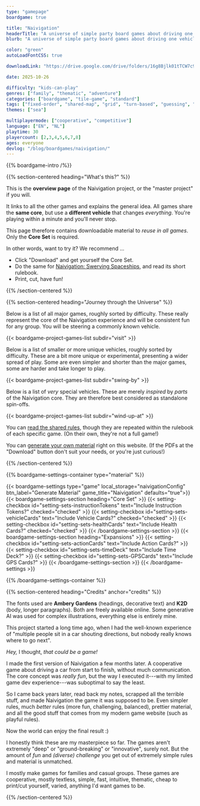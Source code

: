 ```yaml
---
type: "gamepage"
boardgame: true

title: "Naivigation"
headerTitle: "A universe of simple party board games about driving one vehicle together."
blurb: "A universe of simple party board games about driving one vehicle together, at the same time, without crashing too much."

color: "green"
autoLoadFontCSS: true

downloadLink: "https://drive.google.com/drive/folders/16g8Bjlk01tTCW7c9qQVd-LzrkwfBM_de"

date: 2025-10-26

difficulty: "kids-can-play"
genres: ["family", "thematic", "adventure"]
categories: ["boardgame", "tile-game", "standard"]
tags: ["fixed-order", "shared-map", "grid", "turn-based", "guessing", "bias", "variable-setup", "orientation", "set-collection", "high-score"]
themes: ["sea"]

multiplayermode: ["cooperative", "competitive"]
language: ["EN", "NL"]
playtime: 30
playercount: [2,3,4,5,6,7,8]
ages: everyone
devlog: "/blog/boardgames/naivigation/"
---
```


{{% boardgame-intro /%}}

{{% section-centered heading="What's this?" %}}

This is the **overview page** of the Naivigation project, or the "master project" if you will. 

It links to all the other games and explains the general idea. All games share the **same core**, but use a **different vehicle** that changes _everything_. You're playing within a minute and you'll never stop.

This page therefore contains downloadable material to _reuse in all games_. Only the **Core Set** is required. 

In other words, want to try it? We recommend ...
* Click "Download" and get yourself the Core Set.
* Do the same for [Naivigation: Swerving Spaceships](/naivigation/visit/swerving-spaceships/), and read its short rulebook.
* Print, cut, have fun!

{{% /section-centered %}}

{{% section-centered heading="Journey through the Universe" %}}

Below is a list of all major games, roughly sorted by difficulty. These really represent the core of the Naivigation experience and will be consistent fun for any group. You will be steering a commonly known vehicle.

{{< boardgame-project-games-list subdir="visit" >}}

<!---
* Swerving Spaceships (Space) weightProject = 10
* Frightening Flights (Airplane) weightProject = 20
* Singing Sails (Ship) weightProject = 30
* Crashing Cars (Car) weightProject = 40
* Troublesome Trains (Train) weightProject = 50
--->

Below is a list of smaller or more unique vehicles, roughly sorted by difficulty. These are a bit more unique or experimental, presenting a wider spread of play. Some are even simpler and shorter than the major games, some are harder and take longer to play.

{{< boardgame-project-games-list subdir="swing-by" >}}

<!---
* Suspicious Submarines (Submarine) weightProject = 10
* ??
--->

Below is a list of _very_ special vehicles. These are merely _inspired_ by _parts_ of the Naivigation core. They are therefore best considered as standalone spin-offs.

{{< boardgame-project-games-list subdir="wind-up-at" >}}

You can [read the shared rules](rules), though they are repeated within the rulebook of each specific game. (On their own, they're not a full game!)

You can [generate your own material](#material) right on this website. (If the PDFs at the "Download" button don't suit your needs, or you're just curious!)

{{% /section-centered %}}

{{% boardgame-settings-container type="material" %}}

{{< boardgame-settings type="game" local_storage="naivigationConfig" btn_label="Generate Material" game_title="Naivigation" defaults="true">}}
  {{< boardgame-settings-section heading="Core Set" >}}
    {{< setting-checkbox id="setting-sets-instructionTokens" text="Include Instruction Tokens?" checked="checked" >}}
    {{< setting-checkbox id="setting-sets-vehicleCards" text="Include Vehicle Cards?" checked="checked" >}}
    {{< setting-checkbox id="setting-sets-healthCards" text="Include Health Cards?" checked="checked" >}}
  {{< /boardgame-settings-section >}}
  {{< boardgame-settings-section heading="Expansions" >}}
    {{< setting-checkbox id="setting-sets-actionCards" text="Include Action Cards?" >}}
    {{< setting-checkbox id="setting-sets-timeDeck" text="Include Time Deck?" >}}
    {{< setting-checkbox id="setting-sets-GPSCards" text="Include GPS Cards?" >}}
  {{< /boardgame-settings-section >}}
{{< /boardgame-settings >}}

{{% /boardgame-settings-container %}}

{{% section-centered heading="Credits" anchor="credits" %}}

The fonts used are **Ambery Gardens** (headings, decorative text) and **K2D** (body, longer paragraphs). Both are freely available online. Some generative AI was used for complex illustrations, everything else is entirely mine.

This project started a long time ago, when I had the well-known experience of "multiple people sit in a car shouting directions, but nobody really knows where to go next".

_Hey,_ I thought, _that could be a game!_

I made the first version of Naivigation a few months later. A cooperative game about driving a car from start to finish, without much communication. The core concept was _really fun_, but the way I executed it---with my limited game dev experience---was suboptimal to say the least.

So I came back years later, read back my notes, scrapped all the terrible stuff, and made Naivigation the game it was supposed to be. Even simpler rules, much _better_ rules (more fun, challenging, balanced), prettier material, and all the good stuff that comes from my modern game website (such as playful rules).

Now the world can enjoy the final result :)

I honestly think these are my masterpiece so far. The games aren't extremely "deep" or "ground-breaking" or "innovative", surely not. But the amount of _fun_ and _(diverse) challenge_ you get out of extremely simple rules and material is unmatched. 

I mostly make games for families and casual groups. These games are cooperative, mostly textless, simple, fast, intuitive, thematic, cheap to print/cut yourself, varied, anything I'd want games to be.

{{% /section-centered %}}